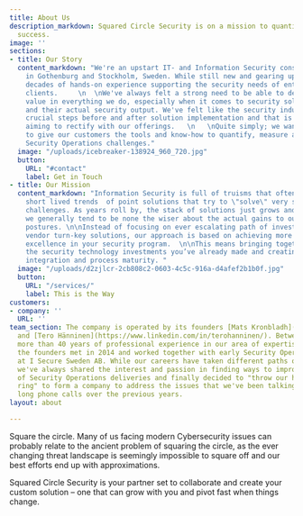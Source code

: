 ```yaml
---
title: About Us
description_markdown: Squared Circle Security is on a mission to quantify your security
  success.
image: ''
sections:
- title: Our Story
  content_markdown: "We're an upstart IT- and Information Security consultancy based
    in Gothenburg and Stockholm, Sweden. While still new and gearing up, we combine
    decades of hands-on experience supporting the security needs of enterprise level
    clients.     \n  \nWe've always felt a strong need to be able to deliver and show
    value in everything we do, especially when it comes to security solution investments
    and their actual security output. We've felt like the security industry was missing
    crucial steps before and after solution implementation and that is what we're
    aiming to rectify with our offerings.   \n   \nQuite simply; we want to be able
    to give our customers the tools and know-how to quantify, measure and manage their
    Security Operations challenges."
  image: "/uploads/icebreaker-138924_960_720.jpg"
  button:
    URL: "#contact"
    label: Get in Touch
- title: Our Mission
  content_markdown: "Information Security is full of truisms that often lead to very
    short lived trends  of point solutions that try to \"solve\" very specific security
    challenges. As years roll by, the stack of solutions just grows and grows, and
    we generally tend to be none the wiser about the actual gains to our security
    postures. \n\nInstead of focusing on ever escalating path of investing into specific
    vendor turn-key solutions, our approach is based on achieving more holistic security
    excellence in your security program.  \n\nThis means bringing together and demystifying
    the security technology investments you’ve already made and creating value through
    integration and process maturity. "
  image: "/uploads/d2zjlcr-2cb808c2-0603-4c5c-916a-d4afef2b1b0f.jpg"
  button:
    URL: "/services/"
    label: This is the Way
customers:
- company: ''
  URL: ''
team_section: The company is operated by its founders [Mats Kronbladh](https://www.linkedin.com/in/kronbladh/)
  and [Tero Hänninen](https://www.linkedin.com/in/terohanninen/). Between us, we have
  more than 40 years of professional experience in our area of expertise. Both of
  the founders met in 2014 and worked together with early Security Operations offerings
  at I Secure Sweden AB. While our careers have taken different paths over the years,
  we've always shared the interest and passion in finding ways to improve the value
  of Security Operations deliveries and finally decided to "throw our hats in the
  ring" to form a company to address the issues that we've been talking about over
  long phone calls over the previous years.
layout: about

---
```

Square the circle. Many of us facing modern Cybersecurity issues can probably relate to the ancient problem of squaring the circle, as the ever changing threat landscape is seemingly impossible to square off and our best efforts end up with approximations.

Squared Circle Security is your partner set to collaborate and create your custom solution – one that can grow with you and pivot fast when things change.
